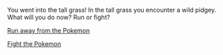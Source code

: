 You went into the tall grass! In the tall grass you encounter a wild pidgey. What will you do now? Run or fight?

[Run away from the Pokemon](run-from-pokemon.md)

[Fight the Pokemon](fight-pokemon.md)
